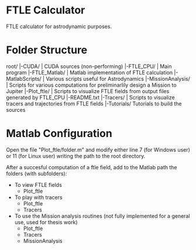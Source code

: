 FTLE Calculator
===============
FTLE calculator for astrodynamic purposes.

Folder Structure
================
root/
  |-CUDA/
  |    CUDA sources (non-performing)
  |-FTLE_CPU/
  |    Main program
  |-FTLE_Matlab/
  |    Matlab implementation of FTLE calculation
  |-MatlabScripts/
  |    Various scripts useful for Astrodynamics
  |-MissionAnalysis/
  |    Scripts for various computations for preliminarlily design a Mission to Jupiter
  |-Plot_ftle/
  |    Scripts to visualize FTLE fields from output files generated by FTLE_CPU
  |-README.txt
  |-Tracers/
  |    Scripts to visualize tracers and trajectories from FTLE fields
  |-Tutorials/
       Tutorials to build the sources

Matlab Configuration
====================
Open the file "Plot_ftle/folder.m" and modify either line 7 (for Windows user) or 11 (for Linux user) writing the path to the root directory.

After a succesful computation of a ftle field, add to the Matlab path the folders (with subfolders):

  * To view FTLE fields
    - Plot_ftle
  * To play with tracers
    - Plot_ftle
    - Tracers
  * To use the Mission analysis routines (not fully implemented for a general use, used for thesis work)
    - Plot_ftle
    - Tracers
    - MissionAnalysis
